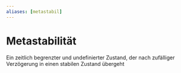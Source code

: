 ```yaml
---
aliases: [metastabil]
---
```

# Metastabilität
Ein zeitlich begrenzter und undefinierter Zustand, der nach zufälliger Verzögerung in einen stabilen Zustand übergeht